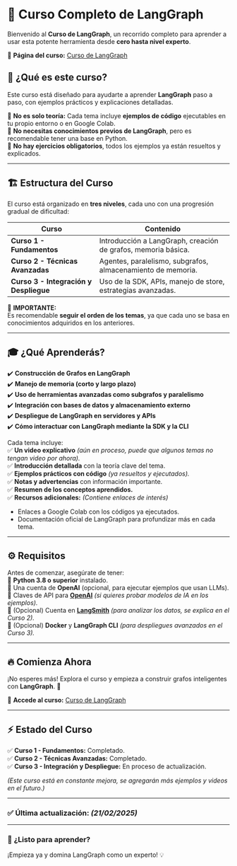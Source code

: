 # 🚀 **Curso Completo de LangGraph**  

Bienvenido al **Curso de LangGraph**, un recorrido completo para aprender a usar esta potente herramienta desde **cero hasta nivel experto**.  

📌 **Página del curso:** [Curso de LangGraph](https://raul-drupal-dev.github.io/curso_langgraph/)  

## 📖 **¿Qué es este curso?**  

Este curso está diseñado para ayudarte a aprender **LangGraph** paso a paso, con ejemplos prácticos y explicaciones detalladas.  

🔹 **No es solo teoría:** Cada tema incluye **ejemplos de código** ejecutables en tu propio entorno o en Google Colab.  
🔹 **No necesitas conocimientos previos de LangGraph**, pero es recomendable tener una base en Python.  
🔹 **No hay ejercicios obligatorios**, todos los ejemplos ya están resueltos y explicados.  

---

## 🏗️ **Estructura del Curso**  

El curso está organizado en **tres niveles**, cada uno con una progresión gradual de dificultad:  

| Curso | Contenido |
|--------|------------------------------------|
| **Curso 1 - Fundamentos** | Introducción a LangGraph, creación de grafos, memoria básica. |
| **Curso 2 - Técnicas Avanzadas** | Agentes, paralelismo, subgrafos, almacenamiento de memoria. |
| **Curso 3 - Integración y Despliegue** | Uso de la SDK, APIs, manejo de store, estrategias avanzadas. |

📌 **IMPORTANTE:**  
Es recomendable **seguir el orden de los temas**, ya que cada uno se basa en conocimientos adquiridos en los anteriores.  

---

## 🎓 **¿Qué Aprenderás?**  

✔️ **Construcción de Grafos en LangGraph**  
✔️ **Manejo de memoria (corto y largo plazo)**  
✔️ **Uso de herramientas avanzadas como subgrafos y paralelismo**  
✔️ **Integración con bases de datos y almacenamiento externo**  
✔️ **Despliegue de LangGraph en servidores y APIs**  
✔️ **Cómo interactuar con LangGraph mediante la SDK y la CLI**  

Cada tema incluye:  
✅ **Un video explicativo** *(aún en proceso, puede que algunos temas no tengan video por ahora).*  
✅ **Introducción detallada** con la teoría clave del tema.  
✅ **Ejemplos prácticos con código** *(ya resueltos y ejecutados).*  
✅ **Notas y advertencias** con información importante.  
✅ **Resumen de los conceptos aprendidos.**  
✅ **Recursos adicionales:** *(Contiene enlaces de interés)*  
   - Enlaces a Google Colab con los códigos ya ejecutados.  
   - Documentación oficial de LangGraph para profundizar más en cada tema.  

---

## ⚙️ **Requisitos**  

Antes de comenzar, asegúrate de tener:  
🔹 **Python 3.8 o superior** instalado.  
🔹 Una cuenta de **OpenAI** (opcional, para ejecutar ejemplos que usan LLMs).  
🔹 Claves de API para **[OpenAI](https://platform.openai.com/api-keys)** *(si quieres probar modelos de IA en los ejemplos).*  
🔹 (Opcional) Cuenta en **[LangSmith](https://www.langchain.com/langsmith)** *(para analizar los datos, se explica en el Curso 2).*  
🔹 (Opcional) **Docker** y **LangGraph CLI** *(para despliegues avanzados en el Curso 3).*  

---

## 🔥 **Comienza Ahora**  

¡No esperes más! Explora el curso y empieza a construir grafos inteligentes con **LangGraph**. 🚀  

📌 **Accede al curso:** [Curso de LangGraph](https://raul-drupal-dev.github.io/curso_langgraph/)  

---

## ⚡ **Estado del Curso**  

✅ **Curso 1 - Fundamentos:** Completado.  
✅ **Curso 2 - Técnicas Avanzadas:** Completado.  
✅ **Curso 3 - Integración y Despliegue:** En proceso de actualización.  

*(Este curso está en constante mejora, se agregarán más ejemplos y videos en el futuro.)*  

---

### ✅ **Última actualización:** *(21/02/2025)*  

---

### 🚀 **¿Listo para aprender?**  
¡Empieza ya y domina LangGraph como un experto! 💡  
